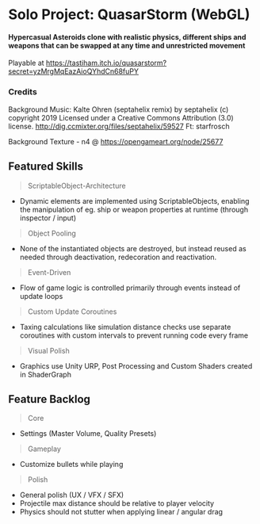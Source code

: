 # Solo Project: QuasarStorm (WebGL)

#### Hypercasual Asteroids clone with realistic physics, different ships and weapons that can be swapped at any time and unrestricted movement
Playable at https://tastiham.itch.io/quasarstorm?secret=yzMrgMqEazAioQYhdCn68fuPY

### Credits

Background Music: Kalte Ohren (septahelix remix) by septahelix (c) copyright 2019 Licensed under a Creative Commons Attribution (3.0) license. http://dig.ccmixter.org/files/septahelix/59527 Ft: starfrosch

Background Texture - n4 @ https://opengameart.org/node/25677

## Featured Skills

> ScriptableObject-Architecture
- Dynamic elements are implemented using ScriptableObjects, enabling the manipulation of eg. ship or weapon properties at runtime (through inspector / input)
	
> Object Pooling
- None of the instantiated objects are destroyed, but instead reused as needed through deactivation, redecoration and reactivation.
	
> Event-Driven
- Flow of game logic is controlled primarily through events instead of update loops
	
> Custom Update Coroutines 
- Taxing calculations like simulation distance checks use separate coroutines with custom intervals to prevent running code every frame

> Visual Polish
- Graphics use Unity URP, Post Processing and Custom Shaders created in ShaderGraph


## Feature Backlog

> Core
- Settings (Master Volume, Quality Presets)

> Gameplay
- Customize bullets while playing

> Polish
- General polish (UX / VFX / SFX)
- Projectile max distance should be relative to player velocity
- Physics should not stutter when applying linear / angular drag
